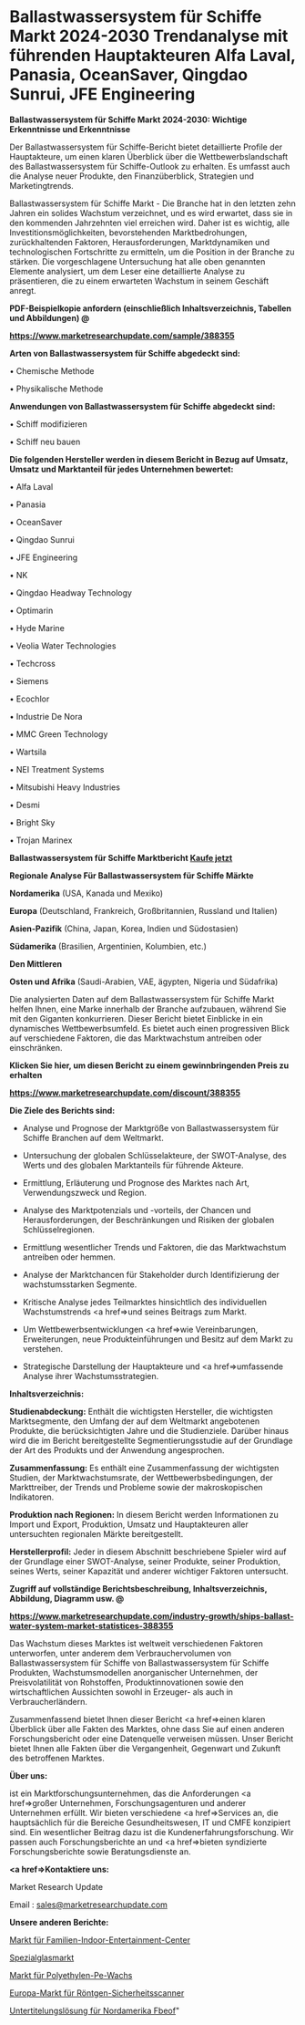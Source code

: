 # Ballastwassersystem für Schiffe Markt 2024-2030 Trendanalyse mit führenden Hauptakteuren Alfa Laval, Panasia, OceanSaver, Qingdao Sunrui, JFE Engineering

<strong>Ballastwassersystem für Schiffe Markt 2024-2030: Wichtige Erkenntnisse und Erkenntnisse</strong>

Der Ballastwassersystem für Schiffe-Bericht bietet detaillierte Profile der Hauptakteure, um einen klaren Überblick über die Wettbewerbslandschaft des Ballastwassersystem für Schiffe-Outlook zu erhalten. Es umfasst auch die Analyse neuer Produkte, den Finanzüberblick, Strategien und Marketingtrends.

Ballastwassersystem für Schiffe Markt - Die Branche hat in den letzten zehn Jahren ein solides Wachstum verzeichnet, und es wird erwartet, dass sie in den kommenden Jahrzehnten viel erreichen wird. Daher ist es wichtig, alle Investitionsmöglichkeiten, bevorstehenden Marktbedrohungen, zurückhaltenden Faktoren, Herausforderungen, Marktdynamiken und technologischen Fortschritte zu ermitteln, um die Position in der Branche zu stärken. Die vorgeschlagene Untersuchung hat alle oben genannten Elemente analysiert, um dem Leser eine detaillierte Analyse zu präsentieren, die zu einem erwarteten Wachstum in seinem Geschäft anregt.



<strong><b>PDF-Beispielkopie anfordern (einschließlich Inhaltsverzeichnis, Tabellen und Abbildungen) @ </b></strong>

<strong><a href=https://www.marketresearchupdate.com/sample/388355>

<strong>https://www.marketresearchupdate.com/sample/388355</u></a></strong></strong>



<strong>Arten von Ballastwassersystem für Schiffe abgedeckt sind:</strong>

• Chemische Methode

• Physikalische Methode



<strong>Anwendungen von Ballastwassersystem für Schiffe abgedeckt sind:</strong>

• Schiff modifizieren

• Schiff neu bauen



<strong>Die folgenden Hersteller werden in diesem Bericht in Bezug auf Umsatz, Umsatz und Marktanteil für jedes Unternehmen bewertet:</strong>

• Alfa Laval

• Panasia

• OceanSaver

• Qingdao Sunrui

• JFE Engineering

• NK

• Qingdao Headway Technology

• Optimarin

• Hyde Marine

• Veolia Water Technologies

• Techcross

• Siemens

• Ecochlor

• Industrie De Nora

• MMC Green Technology

• Wartsila

• NEI Treatment Systems

• Mitsubishi Heavy Industries

• Desmi

• Bright Sky

• Trojan Marinex



<strong>Ballastwassersystem für Schiffe Marktbericht <a href=https://www.marketresearchupdate.com/buynow/388355>Kaufe jetzt</a></strong>



<strong>Regionale Analyse Für Ballastwassersystem für Schiffe Märkte</strong>



<strong>Nordamerika</strong> (USA, Kanada und Mexiko)



<strong>Europa</strong> (Deutschland, Frankreich, Großbritannien, Russland und Italien)



<strong>Asien-Pazifik</strong> (China, Japan, Korea, Indien und Südostasien)



<strong>Südamerika</strong> (Brasilien, Argentinien, Kolumbien, etc.)



<strong>Den Mittleren</strong> 

<strong>Osten und Afrika</strong> (Saudi-Arabien, VAE, ägypten, Nigeria und Südafrika)

Die analysierten Daten auf dem Ballastwassersystem für Schiffe Markt helfen Ihnen, eine Marke innerhalb der Branche aufzubauen, während Sie mit den Giganten konkurrieren. Dieser Bericht bietet Einblicke in ein dynamisches Wettbewerbsumfeld. Es bietet auch einen progressiven Blick auf verschiedene Faktoren, die das Marktwachstum antreiben oder einschränken.



<strong>Klicken Sie hier, um diesen Bericht zu einem gewinnbringenden Preis zu erhalten
</strong>

<strong><a href=https://www.marketresearchupdate.com/discount/388355>https://www.marketresearchupdate.com/discount/388355</b></u></strong></a>



<strong>Die Ziele des Berichts sind:</strong>

- Analyse und Prognose der Marktgröße von Ballastwassersystem für Schiffe Branchen auf dem Weltmarkt.

- Untersuchung der globalen Schlüsselakteure, der SWOT-Analyse, des Werts und des globalen Marktanteils für führende Akteure.

- Ermittlung, Erläuterung und Prognose des Marktes nach Art, Verwendungszweck und Region.

- Analyse des Marktpotenzials und -vorteils, der Chancen und Herausforderungen, der Beschränkungen und Risiken der globalen Schlüsselregionen.

- Ermittlung wesentlicher Trends und Faktoren, die das Marktwachstum antreiben oder hemmen.

- Analyse der Marktchancen für Stakeholder durch Identifizierung der wachstumsstarken Segmente.

- Kritische Analyse jedes Teilmarktes hinsichtlich des individuellen Wachstumstrends <a href=>und</a> seines Beitrags zum Markt.

- Um Wettbewerbsentwicklungen <a href=>wie</a> Vereinbarungen, Erweiterungen, neue Produkteinführungen und Besitz auf dem Markt zu verstehen.

- Strategische Darstellung der Hauptakteure und <a href=>umfas</a>sende Analyse ihrer Wachstumsstrategien.



<strong>Inhaltsverzeichnis:</strong>



<strong>Studienabdeckung:</strong> Enthält die wichtigsten Hersteller, die wichtigsten Marktsegmente, den Umfang der auf dem Weltmarkt angebotenen Produkte, die berücksichtigten Jahre und die Studienziele. Darüber hinaus wird die im Bericht bereitgestellte Segmentierungsstudie auf der Grundlage der Art des Produkts und der Anwendung angesprochen.



<strong>Zusammenfassung:</strong> Es enthält eine Zusammenfassung der wichtigsten Studien, der Marktwachstumsrate, der Wettbewerbsbedingungen, der Markttreiber, der Trends und Probleme sowie der makroskopischen Indikatoren.



<strong>Produktion nach Regionen:</strong> In diesem Bericht werden Informationen zu Import und Export, Produktion, Umsatz und Hauptakteuren aller untersuchten regionalen Märkte bereitgestellt.



<strong>Herstellerprofil:</strong> Jeder in diesem Abschnitt beschriebene Spieler wird auf der Grundlage einer SWOT-Analyse, seiner Produkte, seiner Produktion, seines Werts, seiner Kapazität und anderer wichtiger Faktoren untersucht.



<strong><b>Zugriff auf vollständige Berichtsbeschreibung, Inhaltsverzeichnis, Abbildung, Diagramm usw. @ </b></strong>

<strong><a href=https://www.marketresearchupdate.com/industry-growth/ships-ballast-water-system-market-statistices-388355>https://www.marketresearchupdate.com/industry-growth/ships-ballast-water-system-market-statistices-388355</a></strong>

Das Wachstum dieses Marktes ist weltweit verschiedenen Faktoren unterworfen, unter anderem dem Verbrauchervolumen von Ballastwassersystem für Schiffe von Ballastwassersystem für Schiffe Produkten, Wachstumsmodellen anorganischer Unternehmen, der Preisvolatilität von Rohstoffen, Produktinnovationen sowie den wirtschaftlichen Aussichten sowohl in Erzeuger- als auch in Verbraucherländern.

Zusammenfassend bietet Ihnen dieser Bericht <a href=>einen</a> klaren Überblick über alle Fakten des Marktes, ohne dass Sie auf einen anderen Forschungsbericht oder eine Datenquelle verweisen müssen. Unser Bericht bietet Ihnen alle Fakten über die Vergangenheit, Gegenwart und Zukunft des betroffenen Marktes.



<strong>Über uns:</strong>

 ist ein Marktforschungsunternehmen, das die Anforderungen <a href=>großer</a> Unternehmen, Forschungsagenturen und anderer Unternehmen erfüllt. Wir bieten verschiedene <a href=>Services</a> an, die hauptsächlich für die Bereiche Gesundheitswesen, IT und CMFE konzipiert sind. Ein wesentlicher Beitrag dazu ist die Kundenerfahrungsforschung. Wir passen auch Forschungsberichte an und <a href=>bieten</a> syndizierte Forschungsberichte sowie Beratungsdienste an.



<strong><a href=>Kontaktiere uns:</a></strong>

Market Research Update

Email : sales@marketresearchupdate.com



<strong>Unsere anderen Berichte:</strong>

<a href=https://www.linkedin.com/pulse/family-indoor-entertainment-centres-market-2023>Markt für Familien-Indoor-Entertainment-Center</a>

<a href=https://www.linkedin.com/pulse/specialty-glass-market-analysis-segment-region>Spezialglasmarkt</a>

<a href=https://www.linkedin.com/pulse/polyethylene-pe-wax-market-outlooks-2023-size>Markt für Polyethylen-Pe-Wachs</a>

<a href=https://www.linkedin.com/pulse/europe-x-ray-security-scanner-market-upcoming-trends-segmented>Europa-Markt für Röntgen-Sicherheitsscanner</a>

<a href=https://www.linkedin.com/pulse/north-america-captioning-subtitling-solution-fbeof/>Untertitelungslösung für Nordamerika Fbeof</a>"
